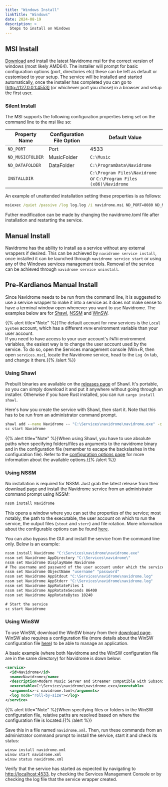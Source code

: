 ```yaml
---
title: "Windows Install"
linkTitle: "Windows"
date: 2024-08-19
description: >
  Steps to install on Windows
---
```


## MSI Install
[Download](https://github.com/navidrome/navidrome/releases/) and install the latest Navidrome msi for the correct version of windows (most likely AMD64). The installer will prompt for basic configuration options (port, directories etc) these can be left as default or customised to your setup. The service will be installed and started automatically, once the installer has completed you can go to [http://127.0.0.1:4553] (or whichever port you chose) in a browser and setup the first user.

### Silent Install
The MSI supports the following configuration properties being set on the command line to the msi like so:

| Property Name     | Configuration File Option | Default Value                                                      |
|-------------------|---------------------------|--------------------------------------------------------------------|
| `ND_PORT`         | Port                      | 4533                                                               |
| `ND_MUSICFOLDER`  | MusicFolder               | `C:\Music`                                                         |
| `ND_DATAFOLDER`   | DataFolder                | `C:\ProgramData\Navidrome`                                         |
| `INSTALLDIR`      |                           | `C:\Program Files\Navidrome` or `C:\Program Files (x86)\Navidrome` | 

An example of unattended installation setting these properties is as follows:
```bat
msiexec /quiet /passive /log log.log /i navidrome.msi ND_PORT=8080 ND_MUSICFOLDER=C:\MyMusicFolder ND_DATAFOLDER=C:\NavidromeDataFolder
```

Futher modification can be made by changing the navidrome.toml file after installation and restarting the service.

## Manual Install
Navidrome has the ability to install as a service without any external wrappers if desired. This can be achieved by `navidrome service install`, once installed it can be launched through `navidrome service start` or using any of the Windows services management tools. Removal of the service can be achieved through `navidrome service uninstall`.

## Pre-Kardianos Manual Install

Since Navidrome needs to be run from the command line, it is suggested to use a service wrapper to make it into a service as it does not make sense to have a terminal window open whenever you want to use Navidrome.
The examples below are for [Shawl](https://github.com/mtkennerly/shawl), [NSSM](http://nssm.cc/) and [WinSW](https://github.com/winsw/winsw).

{{% alert title="Note" %}}The default account for new services is the `Local System` account, which has a different `PATH` environment variable than your user account.  
If you need to have access to your user account's `PATH` environment variables, the easiest way is to change the user account used by the service. To do so, open the Services management console (Win+R, then open `services.msc`), locate the Navidrome service, head to the `Log On` tab, and change it there.{{% /alert %}}

### Using Shawl

Prebuilt binaries are available on the [releases page](https://github.com/mtkennerly/shawl/releases) of Shawl. It's portable, so you can simply download it and put it anywhere without going through an installer. Otherwise if you have Rust installed, you can run `cargo install shawl`.

Here's how you create the service with Shawl, then start it. Note that this has to be run from an administrator command prompt.

```bat
shawl add --name Navidrome -- "C:\Services\navidrome\navidrome.exe" -c "C:\Services\navidrome\navidrome.toml"
sc start Navidrome
```

{{% alert title="Note" %}}When using Shawl, you have to use absolute paths when specifying folders/files as arguments to the navidrome binary and in the configuration file (remember to escape the backslashes in the configuration file). Refer to the [configuration options page](https://www.navidrome.org/docs/usage/configuration-options) for more information about the available options.{{% /alert %}}

### Using NSSM

No installation is required for NSSM. Just grab the latest release from their [download page](https://nssm.cc/download) and install the Navidrome service from an administrator command prompt using NSSM:

```bat
nssm install Navidrome
```

This opens a window where you can set the properties of the service; most notably, the path to the executable, the user account on which to run the service, the output files (`stout` and `sterr`) and file rotation. More information about the configurable options can be found [here](http://nssm.cc/usage).

You can also bypass the GUI and install the service from the command line only. Below is an example:

```bat
nssm install Navidrome "C:\Services\navidrome\navidrome.exe"
nssm set Navidrome AppDirectory "C:\Services\navidrome\"
nssm set Navidrome DisplayName Navidrome
# The username and password of the user account under which the service will run.
nssm set Navidrome ObjectName "username" "password"
nssm set Navidrome AppStdout "C:\Services\navidrome\navidrome.log"
nssm set Navidrome AppStderr "C:\Services\navidrome\navidrome.log"
nssm set Navidrome AppRotateFiles 1
nssm set Navidrome AppRotateSeconds 86400
nssm set Navidrome AppRotateBytes 10240

# Start the service
sc start Navidrome
```

### Using WinSW

To use WinSW, download the WinSW binary from their [download page](https://github.com/winsw/winsw/releases). WinSW also requires a configuration file (more details about the WinSW configuration file [here](https://github.com/winsw/winsw/blob/v3/docs/xml-config-file.md)) to be able to manage an application. 

A basic example (where both Navidrome and the WinSW configuration file are in the same directory) for Navidrome is down below:

```xml
<service>
  <id>Navidrome</id>
  <name>Navidrome</name>
  <description>Modern Music Server and Streamer compatible with Subsonic/Airsonic</description>
  <executable>C:\Services\navidrome\navidrome.exe</executable>
  <arguments>-c navidrome.toml</arguments>
  <log mode="roll-by-size"></log>
</service>
```

{{% alert title="Note" %}}When specifying files or folders in the WinSW configuration file, relative paths are resolved based on where the configuration file is located.{{% /alert %}}

Save this in a file named `navidrome.xml`. Then, run these commands from an administrator command prompt to install the service, start it and check its status:

```bat
winsw install navidrome.xml
winsw start navidrome.xml
winsw status navidrome.xml
```

Verify that the service has started as expected by navigating to [http://localhost:4533](http://localhost:4533), by checking the Services Management Console or by checking the log file that the service wrapper created.

